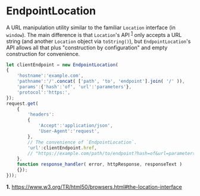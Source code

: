 # EndpointLocation
A URL manipulation utility similar to the familiar `Location` interface (in `window`).  The main difference is that `Location`'s API <sup id="browser_location-ref_1">[1](#browser_location)</sup> only accepts a URL string (and another `Location` object via `toString()`), but `EndpointLocation`'s API allows all that plus "construction by configuration" and empty construction for convenience.

```JavaScript
let clientEndpoint = new EndpointLocation(
{
	'hostname':'example.com',
	'pathname':'/'.concat( ['path', 'to', 'endpoint'].join( '/' )),
	'params':{'hash':'of', 'url':'parameters'},
	'protocol':'https:',
});
request.get(
	{
		'headers':
		{
			'Accept':'application/json',
			'User-Agent':'request',
		},
		// The convenience of `EndpointLocation`.
		'url':clientEndpoint.href,
		// "https://example.com/path/to/endpoint?hash=of&url=parameters"
	},
	function response_handler( error, httpResponse, responseText )
	{});
}));
```
<b id="browser_location">1.</b> https://www.w3.org/TR/html50/browsers.html#the-location-interface
